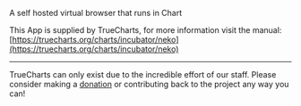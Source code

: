 A self hosted virtual browser that runs in Chart

This App is supplied by TrueCharts, for more information visit the manual: [https://truecharts.org/charts/incubator/neko](https://truecharts.org/charts/incubator/neko)

---

TrueCharts can only exist due to the incredible effort of our staff.
Please consider making a [donation](https://truecharts.org/about/sponsor) or contributing back to the project any way you can!
